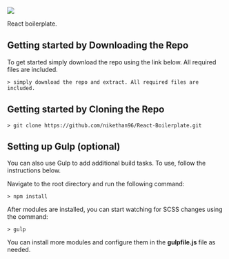 ![](http://i.imgur.com/5Bqs5zi.png)

React boilerplate.

## Getting started by Downloading the Repo

To get started simply download the repo using the link below. All required files are included.

```
> simply download the repo and extract. All required files are included.
```

## Getting started by Cloning the Repo

```
> git clone https://github.com/nikethan96/React-Boilerplate.git
```

## Setting up Gulp (optional)

You can also use Gulp to add additional build tasks. To use, follow the instructions below.

Navigate to the root directory and  run the following command:
```
> npm install
```

After modules are installed, you can start watching for SCSS changes using the command:
```
> gulp
```

You can install more modules and configure them in the **gulpfile.js** file as needed.
